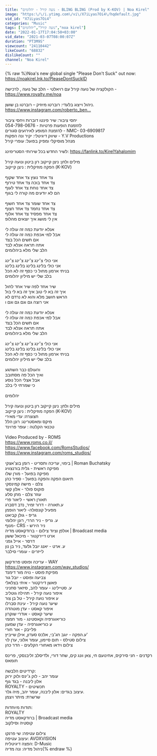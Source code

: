 ```yaml
---
title: "נועה קירל - יהלומים - BLING BLING (Prod by K-KOV) | Noa Kirel"
image: "https:\/\/i.ytimg.com\/vi\/X7iLyas7Oi4\/hqdefault.jpg"
vid_id: "X7iLyas7Oi4"
categories: "Music"
tags: ["נועה קירל","יהלומים","noa kirel"]
date: "2022-01-17T17:04:50+03:00"
vid_date: "2021-03-07T08:00:07Z"
duration: "PT3M9S"
viewcount: "24110442"
likeCount: "68832"
dislikeCount: ""
channel: "Noa Kirel"
---
```

{% raw %}Noa's new global single &quot;Please Don't Suck&quot; out now: <a rel="nofollow" target="blank" href="https://noakirel.lnk.to/PleaseDontSuckID">https://noakirel.lnk.to/PleaseDontSuckID</a> <br /><br />הקולקציה של נועה קירל עם רויאלטי - הלב של נועה , לרכישה - <br /><a rel="nofollow" target="blank" href="https://www.royalty.me/noa">https://www.royalty.me/noa</a><br /><br />ניהול וייצוג בלעדי: רוברטו מיוזיק – רוברטו בן שושן. <a rel="nofollow" target="blank" href="https://www.instagram.com/roberto_ben...​">https://www.instagram.com/roberto_ben...​</a><br /><br />יחסי ציבור: שיר פינטו דוברות ויחסי ציבור<br />להזמנת הופעות פרטיות - 054-798-0676<br />להזמנת המופע לאירועים סגורים -  NMC- 03-6909817 <br />שיווק דיגיטלי: יקיר ונה הפקות  - Y.V Productions <br />מנהל מוסיקלי ומפיק בפועל: עופרי קירל<br /><br />לשיר החדש בכל שירותי הסטרימינג: <a rel="nofollow" target="blank" href="https://fanlink.to/KirelYahalomim">https://fanlink.to/KirelYahalomim</a><br /><br />מילים ולחן: ניצן קייקוב רון ביטון ונועה קירל<br />הפקה מוזיקלית : ניצן קייקוב (K-KOV)<br /><br />צד אחד נוצץ צד אחד שקוף<br />צד אחד בוכה צד אחד טירוף<br />צד אחד נוחת צד אחד לעוף<br />הם לא יודעים מה קורה לי בגוף<br /><br />צד אחד שומר צד אחד חשוף<br />צד אחד נחמד צד אחד חצוף<br />צד אחד מפסיד צד אחד אלוף<br />אין לי מושג איך יוצאים מהלופ<br /><br />אנלא יודעת כמה זה עולה לי<br />אבל למי אכפת כמה זה עולה לי<br />אם תשים הכל בצד <br />אתה תראה אנלא לבד<br />הלב שלי מלא ביהלומים<br /><br />אני כולי צ׳ינג צ׳ינג צ׳ינג צ׳ינג<br />אני כולי בלינג בלינג בלינג בלינג<br />בניתי ארמון מחול כי כסף זה לא הכל<br />בלב שלי יש מיליון יהלומים<br /><br />שיר אחד לפה שיר אחד לחול<br />איך זה בא לי טוב איך זה בא לי בול<br />הראש חושב מלא והוא לא נרדם לא<br />אני רוצה גם וגם גם וגם ו<br /><br />אנלא יודעת כמה זה עולה לי<br />אבל למי אכפת כמה זה עולה לי<br />אם תשים הכל בצד <br />אתה תראה אנלא לבד<br />הלב שלי מלא ביהלומים<br /><br />אני כולי צ׳ינג צ׳ינג צ׳ינג צ׳ינג<br />אני כולי בלינג בלינג בלינג בלינג<br />בניתי ארמון מחול כי כסף זה לא הכל<br />בלב שלי יש מיליון יהלומים<br /><br />והעולם כבר השתגע<br />ואיך הכל פה מסתובב<br />אבל אצלי הכל נוסע<br />כי שמרתי לי בלב<br /><br />יהלומים<br /><br />מילים ולחן: ניצן קייקוב רון ביטון ונועה קירל<br />הפקה מוזיקלית : ניצן קייקוב (K-KOV)<br />חצוצרה: עדי מאירי<br />מיקס ומאסטרינג: רונן הלל<br />טכנאי הקלטה : עופר פרוינד<br /><br />Video Produced by - ROMS<br /><a rel="nofollow" target="blank" href="https://www.roms.co.il/">https://www.roms.co.il/</a><br /><a rel="nofollow" target="blank" href="https://www.facebook.com/RomsStudios/">https://www.facebook.com/RomsStudios/</a><br /><a rel="nofollow" target="blank" href="https://www.instagram.com/roms_studios/">https://www.instagram.com/roms_studios/</a><br /><br />בימוי, עריכה ותסריט - רומן בוצ'אצקי | Roman Buchatsky   <br />מפיקה ראשית - גלית בורנצוויג<br />מפיקה בפועל - מורן שלו<br />תיאום הפקה והפקה בפועל - ספיר כהן<br />צלם - מישה קמינסקי<br />פוקוס פולר - אלון קשי<br />עוזר צלם - מתן סלע<br />תאורן ראשי - ליאור פרי<br />ע.תאורה - דרור זמיר, נדב דסברג<br />מפעיל קונסולה- ליאור הופמן<br />גריפ - גולן קביאט<br />ע. גריפ - ניר הררי, רונן יהלומי <br />מנוף- CRS - ניר הירש<br />אולפן וציוד צילום - ברודקאסט מדיה | Broadcast media<br />ארט דיירקטור - מיכאל ששון<br />דרסר - אייל גפני<br />ע. ארט - יאנג יובל גלעד, ניר בן נון<br />לייזרים - עומרי סילבר<br /><br />עריכה ופוסט פרודקשן - WAY<br /><a rel="nofollow" target="blank" href="https://www.instagram.com/way_studios/​">https://www.instagram.com/way_studios/​</a><br />מפיקת פוסט - נויה מור דימנד<br />צביעה ופוסט - יובל גור<br />פאשן דירקטור - איתי בצלאלי<br />ע. סטיילינג - עומר להב, סיזאר סחניני<br />איפור נועה קירל - תהילה גוטליב<br />ע איפור נועה קירל - טל בן צור<br />שיער נועה קירל - עינת סברלו <br />איפור קאסט - עדן מוטהדה<br />שיער קאסט - אודרי שוקרון<br />כוריאוגרפיה וקאסטינג - מור חממי<br />ע כוריאוגרפיה - עדן שמעון<br />פלייבק - אור חורי<br />ע.הפקה - יוגב חג'בי, אלכס סעדון, אילן שייביץ'<br />צילום סטילס - תום סיימון, עומר אלוני, ערן לוי <br />צילום וידאו מאחורי הקלעים - הדר כהן<br /><br />רקדנים - חני סירקיס, אחינועם חי, צאן וונג קים, שחר דורי, ולדיסלב זליבנסקי, פרינס תומאס<br /><br />קרדיטים הלבשה:<br />עומר יהב - לוק ג'ינס ולוק ירוק<br />אלון ליבנה - בגד גוף<br />ROYALTY - תכשיטים<br />עיצוב בגדים: אלון ליבנה, עומר יהב, מיה גלר.<br />שרשרת: מיתר ויצמן<br /><br />תודות מיוחדות:<br />ROYALTY <br />ברודקאסט מדיה | Broadcast media<br />קוסטיה וסילקוב<br /><br />צילום עטיפה: שי פרנקו<br />עיצוב עטיפה: AVOXVISION<br />הפצה דיגיטלית: D-Music<br />ניהול מדיה: ונה מדיה{% endraw %}
